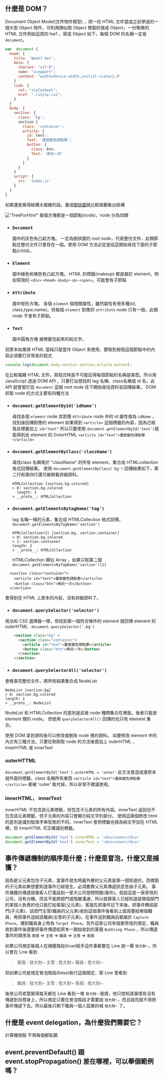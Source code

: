 ## 什麼是 DOM？
Document Object Model(文件物件模型) ，把一份 HTML 文件當成之前學過的一個大型 Object 物件，可利用類似取 Object 裡面的值或 Object，一份簡單的 HTML 文件例如這周的 hw1 ，寫成 Object 如下，每個 DOM 的名稱一定是 `document`。
```js
var  document {
  head: {
    title: 'Week7 hw1';
    meta: {
      charset: "utf-8";
      name: "viewport";
      content: "width=device-width,initial-scale=1.0"
    }
    link: {
      rel: "stylesheet";
      href: "./style.css";
    }
  }
  body: {
    section: {
      class: 'bg';
      section {
        class: 'container';
        article: {
          id: text;:
          Text: '畫面變色請點擊';
          button: {
            class: btn;
            Text: '再玩一次'
          }
        }
      }
    }
    script: {
      src: 'index.js'
    }
  }
}
```



如果還是覺得結構太複雜的話，畫成[樹狀圖](https://coggle.it/diagram/XPODHtAsCCtgU3iP/t/document/e5d436c3e776d173299329ccea06f8149f953d01f77c4e31d8008303f856a4cc)就比較直觀看出結構

!['TreeForHtml"](https://coggle-downloads-production.s3.eu-west-1.amazonaws.com/1c7f5fa4e7b75dbf292309673e93128944ee40bc45121564cdc5b47fad319af1/Document.png?AWSAccessKeyId=ASIA4YTCGXFHG2IWR62S&Expires=1559486180&Signature=lsqys%2BZouJPMsfK1gIo7oeuRc%2FU%3D&x-amz-security-token=AgoJb3JpZ2luX2VjEKD%2F%2F%2F%2F%2F%2F%2F%2F%2F%2FwEaCWV1LXdlc3QtMSJGMEQCIBwnkMV0Br%2FqjF0qbVRtt3hLKAmKkwVoSC5KwopFXMHhAiBmnmHcMu%2F2BAnBMeV6G0vHaKwrGjwBdaNRty9qXrvMkCqcAgi5%2F%2F%2F%2F%2F%2F%2F%2F%2F%2F8BEAAaDDg3NzQ1MzAzMTc1OCIM6ttz%2BQeuPYStly9CKvABpKF6vDS3QCGVfC5A6RjVmZuRXe4pWs3wk%2BxEO3qE5b%2Fyr3Z6R9HWzzPyhzrzgqeoAcIDKpWp2%2FO6rE%2FEHIsFMoguPEPSg3aWV%2F9nXcAU8BBypgnkMaygvJgIUy6x7VLxRMSNGvIHP4UuCaoiBS0JP%2BFX4oBv7uMQmy84H2plW1LqOuFqjL2C828Lo8AvGZdDvxfQ7lNtplYsBbVYKXsHn%2Fj%2FZVeVXI4FezTI02YLV%2BCwj95aXpLF3mrj5RFcX0TSJ%2BucrssyyI%2BIGM6gbqZftaiSXCTPclg7NVIjTqSSNcV34Xo8SJZEgtjclhpBPg0kMNX4zecFOrUBQ1Rwf2FXsQqWOQ%2B30YWiK4gSnG63vWKUVD9OP1K03mbmsLa7ptAOvrs5948UZ2eDPEfIBpHfZIXKOeOUZ4IJp%2Ffj8lVlTYSWGCYj%2FeuTHUqm0tz22%2FBAl%2FS7JbOWWeuT49GILxcsn2saXP0Q1%2BiNQm3DUPiS8KEW4wCk%2BluZ7RyEF1TyxRG%2FJjVosI9xCi0pgFfWElj3bDBnS6jZ64xi4GfCUOuoJyElwfT41u7iZZ%2Bwyj4OPg%3D%3D)
每個方塊都是一個節點(node)，node 分為四類
  - ### `Document` 
    圖中的灰色有凸起方塊。
    一定為樹狀圖的 root node，代表整份文件，此類節點在整份文件只會存在一個。使用 DOM 方法必定是從這開始尋找下面的子節點(child)。
  - ### `Element`
    圖中綠色和橘色有凸起方塊。
    HTML 的標籤(makeup) 都是屬於 element，例如常用的 `<div>` `<head>` `<body>` `<p>` `<span>`。可能會有子節點
  - ### `Attribute`
    圖中矩形方塊。
    各個 `element` 個相關屬性，雖然屬性有很多種(id, class,type,name)，但每個 `element` 對應的 `attribute` node 只有一個，此類 node 不會有子節點。
  - ### `Text`
    圖中圓角方塊
    被標籤包起來的純文字。

但原本如果將 HTML 當純只是當作 Object 來使用，要取到按鈕這個節點中的內容必須要打非常長的程式
```js
console.log(document.body.section.section.article.button);
```
在比較複雜 HTML 文件，寫程式時是不可能記得每個節點的名稱是甚麼。所以用 JavaScript 透過 DOM API ，只要打出想找的 tag 名稱、class名稱或 id 名，此 API 就會幫忙從 `document` 這個 root node 往下開始尋找資料並回傳結果。
DOM 抓取 node 的方式主要有四種方法

- ### `document.getElementById('idName')`
  尋找各個 `element` node 其對應 `Attribute` node 中的 id 屬性值為  `idName` ，找到後回傳對應的 element
  如果得到 `<article>` 這個標籤的內容，因為已經幫此標籤加上 `id="text"` 所以只要使用 `document.getElementById('text')`就能得到此 element 的 OuterHTML `<article id="text">畫面變色請點擊</article>`
- ### `document.getElementByClass('className')`
  尋找class 名稱等於 "className" 的所有 element，集合成 HTMLcollection 格式回傳結果。
  使用 `document.getElementByClass('bg')` 回傳結果如下，第二行和第四行還可展開看詳細資料。
  ```
  HTMLCollection [section.bg.colored]
  > 0: section.bg.colored
    length: 1
  > __proto__: HTMLCollection 
  ```
- ### `document.getElementsBytagName('tag')`
  tag 名稱一樣的元素，集合成 HTMLCollection 格式回傳，
  `document.getElementsByTagName('section')`
  ```
  HTMLCollection(2) [section.bg, section.container]
  > 0: section.bg.colored
  > 1: section.container
  length: 2
  > __proto__: HTMLCollection
  ```
  HTMLCollection 類似 Array ，如果只取第二個 `document.getElementsByTagName('section')[1]`
```
  <section class="container">
    <article id="text">畫面變色請點擊</article>
    <button class="btn">再玩一次</button>
  </section>
```
會得到在 HTML 上原本的內容，沒有詳細資料了。

- ### `document.querySelector('selector')`
用法和 CSS 選擇器一樣，但找到第一個符合條件的 element 就回傳 element 的 outerHTML
` document.querySelector('.bg')`
```html
    <section class="bg" >
      <section class="container">
        <article id="text">畫面變色請點擊</article>
        <button class="btn">再玩一次</button>
      </section>
    </section>
```

- ### `document.querySelectorAll('selector')`
會檢查完整份文件，將所有結果集合成  NodeList

```
NodeList [section.bg]
> 0: section.bg.colored
length: 1
> __proto__: NodeList
```
NodeList 和 HTMLCollection 的差別是前者 node 種類集合在裡面，後者只能放 element 類的 node。
但使用 `querySelectorAll()` 回傳的也只有 element 集合。

使用 DOM 拿到資料後可以修改或刪除 node 裡的資料。
如要修改 element 中的內文有三種方法，只要在剛剛取 node 的方法後面加上 outerHTML 、 innerHTML 或 innerText

### outerHTTML
  `document.getElementById('text').outerHTML = 'outer'` 
  此方法會造成連原本就外面的標籤、class 名稱所有東西 `<article id="text">畫面變色請點擊</article>` 都被 'outer' 取代掉，所以非常不建議使用。

### innerHTML， innerText
innerHTML 不包含該元素標籤，但包含子元素的所有內容。innerText 返回也不包含該元素標籤，但子元素的內容只會顯示純文字的部分。
使用這兩個修改 html 的差別是識別賦值字串型態的不同，innerText 會把標籤也視為純文字加在 HTML裡，但 innerHTML 可正確識別標籤。
```js
document.getElementById('text').innerHTML = '<div>inner</div>'
document.getElementById('text').innerText = '<div>inner</div>'
```

## 事件傳遞機制的順序是什麼；什麼是冒泡，什麼又是捕獲？
因為是父元素包住子元素，當事件發生時最外層的父元素是第一個知道的，而裡面的子元素如果想要知道事件已經發生，必須要靠父元素傳遞訊息告訴子元素。
事件捕獲的傳遞就像客人打電話到一家大公司想問問題(事件)。假設這是一家奇怪的公司，沒有分機，而且不能跨部門或階層溝通，所以就算客人已經知道是哪個部門的某個人負責的也只能打給客服(父元素)，客服先把事件記下來後，把事件轉該部門(子元素)，該部門主管(職員的父元素)收到這個事件後看到上面寫要給哪個職員，再把事件送給該職員(主管的子元素)。在事件送到職員前都屬於 `Capture Phase`，傳到職員身上時為 `Target Phase`。另外這家公司有個更奇怪的規定，職員收到事件後還要把事件傳遞給原本一開始收到的客服 `Bubbling Phase` ，所以傳遞事件的順序為 `客服` => `主管` => `職員` => `主管` => `客服`

如果公司規定每個人在捕獲階段(true)經手這件事都要在 Line 說一聲 `發大財~`，所以會在 Line 看到
> 客服 : 發大財~
> 主管 : 發大財~
> 職員 : 發大財~

但如果公司是規定冒泡階段(false)執行這個規定，那 Line 會看到
> 職員 : 發大財~
> 主管 : 發大財~
> 客服 : 發大財~

後來公司老闆覺得每天都在 Line 看到一堆 `發大財~` 很煩，他只想知道事情有沒有傳遞到目標身上，所以規定只要在冒泡階段才需要說 `發大財~`，而且說完就不用把事件傳遞下去。所以最後只剩下職員一個人孤單的喊 `發大財~` 了。

## 什麼是 event delegation，為什麼我們需要它？
計算機按鈕 不用每個都監聽

## event.preventDefault() 跟 event.stopPropagation() 差在哪裡，可以舉個範例嗎？
